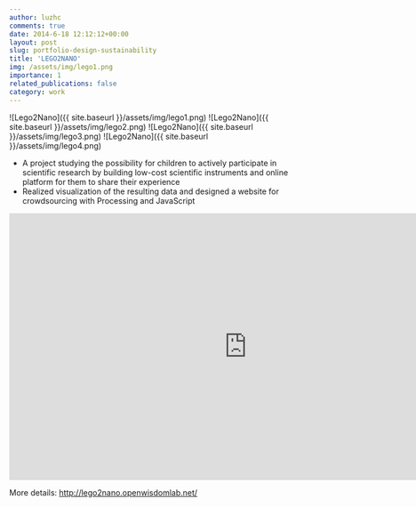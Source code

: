 ```yaml
---
author: luzhc
comments: true
date: 2014-6-18 12:12:12+00:00
layout: post
slug: portfolio-design-sustainability
title: 'LEGO2NANO'
img: /assets/img/lego1.png
importance: 1
related_publications: false
category: work
---
```


![Lego2Nano]({{ site.baseurl }}/assets/img/lego1.png)
![Lego2Nano]({{ site.baseurl }}/assets/img/lego2.png)
![Lego2Nano]({{ site.baseurl }}/assets/img/lego3.png)
![Lego2Nano]({{ site.baseurl }}/assets/img/lego4.png)

<ul>
<li>A project studying the possibility for children to actively participate in scientific research by building low-cost scientific instruments and online platform for them to share their experience</li>
<li>Realized visualization of the resulting data and designed a website for crowdsourcing with Processing and JavaScript</li>
</ul>
<iframe width="854" height="480" src="https://www.youtube.com/embed/zkVElwMXlEI" frameborder="0" allowfullscreen></iframe>
<p>More details: <a title="LEGO2NANO" href="http://lego2nano.openwisdomlab.net/">http://lego2nano.openwisdomlab.net/</a></p>
